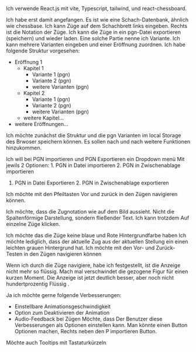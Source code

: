 Ich verwende React.js mit vite, Typescript, tailwind, und react-chessboard.

Ich habe erst damit angefangen.
Es ist wie eine Schach-Datenbank, ähnlich wie chessbase.
Ich kann Züge auf dem Schachbrett links eingeben.
Rechts ist die Notation der Züge.
Ich kann die Züge in ein pgn-Datei exportieren (speichern) und wieder laden.
Eine solche Partie nenne ich Variante.
Ich kann mehrere Varianten eingeben und einer Eröffnung zuordnen.
Ich habe folgende Struktur vorgesehen:
- Eröffnung 1
  - Kapitel 1
    - Variante 1 (pgn)
    - Variante 2 (pgn)
    - weitere Varianten (pgn)
  - Kapitel 2
    - Variante 1 (pgn)
    - Variante 2 (pgn)
    - weitere Varianten (pgn)
  - weitere Kapitel...
- weitere Eröffnungen...

Ich möchte zunächst die Struktur und die pgn Varianten im local Storage des Brwoser speichern können.
Es sollen nach und nach weitere Funktionen hinzukommen.


Ich will bei PGN importieren und PGN Exportieren ein Dropdown menü Mit jewils 2 Optionen: 1. PGN in Datei importieren 2. PGN in Zwischenablage importieren 
1. PGN in Datei Exportieren 2. PGN in Zwischenablage exportieren 

Ich möchte mit den Pfeiltasten Vor und zurück in den Zügen navigieren können. 

Ich möchte, dass die Zugnotation wie auf dem Bild aussieht. Nicht die Spaltenförmige Darstellung, sondern fließender Text. Ich kann trotzdem Auf einzelne Züge klicken. 

Ich möchte das die Züge keine blaue und Rote Hintergrundfarbe haben Ich möchte lediglich, dass der aktuelle Zug aus der aktuellen Stellung ein einen leichten grauen Hintergrund hat. 
Ich möchte mit den Vor- und Zurück-Testen in den Zügen navigieren können 

Wenn ich durch die Züge navigiere, habe ich festgestellt, ist die Anzeige nicht mehr so flüssig. Mach mal verschwindet die gezogene Figur für einen kurzen Moment. 
Die Anzeige ist jetzt deutlich besser, aber noch nicht hundertprozentig Flüssig .

Ja ich möchte gerne folgende Verbesserungen:
- Einstellbare Animationsgeschwindigkeit
- Option zum Deaktivieren der Animation
- Audio-Feedback bei Zügen
Möchte, dass Der Benutzer diese Verbesserungen als Optionen einstellen kann.
Man könnte einen Button Optionen machen, Rechts neben den P importieren Button. 

Möchte auch Tooltips mit Tastaturkürzeln

